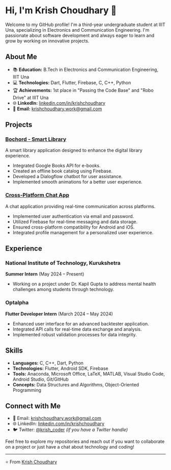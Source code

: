 # Hi, I'm Krish Choudhary 👋

Welcome to my GitHub profile! I'm a third-year undergraduate student at IIIT Una, specializing in Electronics and Communication Engineering. I'm passionate about software development and always eager to learn and grow by working on innovative projects.

## About Me

- 📚 **Education:** B.Tech in Electronics and Communication Engineering, IIIT Una
- 💻 **Technologies:** Dart, Flutter, Firebase, C, C++, Python
- 🏆 **Achievements:** 1st place in "Passing the Code Base" and "Robo Drive" at IIIT Una
- 🌐 **LinkedIn:** [linkedin.com/in/krishchoudhary](https://www.linkedin.com/in/krishchoudhary)
- 📧 **Email:** [krishchoudhary.work@gmail.com](mailto:krishchoudhary.work@gmail.com)

## Projects

### [Bochord - Smart Library](https://github.com/Krish-Choudhary/Bochord-Smart-Library)
A smart library application designed to enhance the digital library experience.
- Integrated Google Books API for e-books.
- Created an offline book catalog using Firebase.
- Developed a Dialogflow chatbot for user assistance.
- Implemented smooth animations for a better user experience.

### [Cross-Platform Chat App](https://github.com/Krish-Choudhary/chat_app)
A chat application providing real-time communication across platforms.
- Implemented user authentication via email and password.
- Utilized Firebase for real-time messaging and data storage.
- Ensured cross-platform compatibility for Android and iOS.
- Integrated profile management for a personalized user experience.

## Experience

### National Institute of Technology, Kurukshetra
**Summer Intern** (May 2024 – Present)
- Working on a project under Dr. Kapil Gupta to address mental health challenges among students through technology.

### Optalpha
**Flutter Developer Intern** (March 2024 – May 2024)
- Enhanced user interface for an advanced backtester application.
- Integrated API calls for real-time data exchange and analysis.
- Implemented robust validation processes for data integrity.

## Skills

- **Languages:** C, C++, Dart, Python
- **Technologies:** Flutter, Android SDK, Firebase
- **Tools:** Anaconda, Microsoft Office, LaTeX, MATLAB, Visual Studio Code, Android Studio, Git/GitHub
- **Concepts:** Data Structures and Algorithms, Object-Oriented Programming

## Connect with Me

- 📧 Email: [krishchoudhary.work@gmail.com](mailto:krishchoudhary.work@gmail.com)
- 🌐 LinkedIn: [linkedin.com/in/krishchoudhary](https://www.linkedin.com/in/krishchoudhary)
- 🐦 Twitter: [@krish_coder](https://twitter.com/krish_coder) *(if you have a Twitter handle)*

Feel free to explore my repositories and reach out if you want to collaborate on a project or just have a chat about technology and coding!

---

⭐️ From [Krish Choudhary](https://github.com/Krish-Choudhary)
